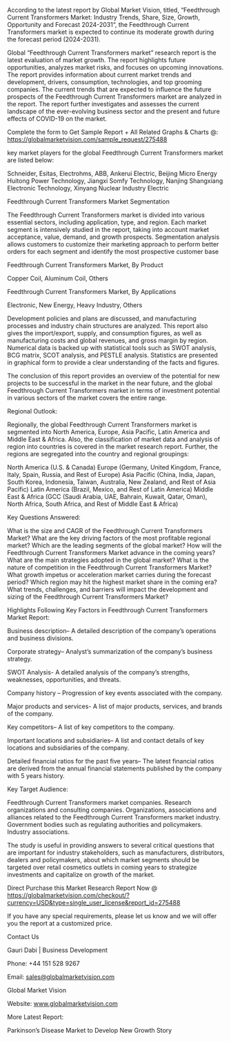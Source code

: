According to the latest report by Global Market Vision, titled, “Feedthrough Current Transformers Market: Industry Trends, Share, Size, Growth, Opportunity and Forecast 2024-2031“, the Feedthrough Current Transformers market is expected to continue its moderate growth during the forecast period (2024-2031).

Global “Feedthrough Current Transformers market” research report is the latest evaluation of market growth. The report highlights future opportunities, analyzes market risks, and focuses on upcoming innovations. The report provides information about current market trends and development, drivers, consumption, technologies, and top grooming companies. The current trends that are expected to influence the future prospects of the Feedthrough Current Transformers market are analyzed in the report. The report further investigates and assesses the current landscape of the ever-evolving business sector and the present and future effects of COVID-19 on the market.

Complete the form to Get Sample Report + All Related Graphs & Charts @: https://globalmarketvision.com/sample_request/275488

key market players for the global Feedthrough Current Transformers market are listed below:

Schneider, Esitas, Electrohms, ABB, Ankerui Electric, Beijing Micro Energy Huitong Power Technology, Jiangxi Somfy Technology, Nanjing Shangxiang Electronic Technology, Xinyang Nuclear Industry Electric

Feedthrough Current Transformers Market Segmentation

The Feedthrough Current Transformers market is divided into various essential sectors, including application, type, and region. Each market segment is intensively studied in the report, taking into account market acceptance, value, demand, and growth prospects. Segmentation analysis allows customers to customize their marketing approach to perform better orders for each segment and identify the most prospective customer base

Feedthrough Current Transformers Market, By Product

Copper Coil, Aluminum Coil, Others

Feedthrough Current Transformers Market, By Applications

Electronic, New Energy, Heavy Industry, Others

Development policies and plans are discussed, and manufacturing processes and industry chain structures are analyzed. This report also gives the import/export, supply, and consumption figures, as well as manufacturing costs and global revenues, and gross margin by region. Numerical data is backed up with statistical tools such as SWOT analysis, BCG matrix, SCOT analysis, and PESTLE analysis. Statistics are presented in graphical form to provide a clear understanding of the facts and figures.

The conclusion of this report provides an overview of the potential for new projects to be successful in the market in the near future, and the global Feedthrough Current Transformers market in terms of investment potential in various sectors of the market covers the entire range.

Regional Outlook:

Regionally, the global Feedthrough Current Transformers market is segmented into North America, Europe, Asia Pacific, Latin America and Middle East & Africa. Also, the classification of market data and analysis of region into countries is covered in the market research report. Further, the regions are segregated into the country and regional groupings:

North America (U.S. & Canada)
Europe (Germany, United Kingdom, France, Italy, Spain, Russia, and Rest of Europe)
Asia Pacific (China, India, Japan, South Korea, Indonesia, Taiwan, Australia, New Zealand, and Rest of Asia Pacific)
Latin America (Brazil, Mexico, and Rest of Latin America)
Middle East & Africa (GCC (Saudi Arabia, UAE, Bahrain, Kuwait, Qatar, Oman), North Africa, South Africa, and Rest of Middle East & Africa)

Key Questions Answered:

What is the size and CAGR of the Feedthrough Current Transformers Market?
What are the key driving factors of the most profitable regional market?
Which are the leading segments of the global market?
How will the Feedthrough Current Transformers Market advance in the coming years?
What are the main strategies adopted in the global market?
What is the nature of competition in the Feedthrough Current Transformers Market?
What growth impetus or acceleration market carries during the forecast period?
Which region may hit the highest market share in the coming era?
What trends, challenges, and barriers will impact the development and sizing of the Feedthrough Current Transformers Market?

Highlights Following Key Factors in Feedthrough Current Transformers Market Report:

Business description– A detailed description of the company’s operations and business divisions.

Corporate strategy– Analyst’s summarization of the company’s business strategy.

SWOT Analysis- A detailed analysis of the company’s strengths, weaknesses, opportunities, and threats.

Company history – Progression of key events associated with the company.

Major products and services- A list of major products, services, and brands of the company.

Key competitors– A list of key competitors to the company.

Important locations and subsidiaries– A list and contact details of key locations and subsidiaries of the company.

Detailed financial ratios for the past five years– The latest financial ratios are derived from the annual financial statements published by the company with 5 years history.

Key Target Audience:

Feedthrough Current Transformers market companies.
Research organizations and consulting companies.
Organizations, associations and alliances related to the Feedthrough Current Transformers market industry.
Government bodies such as regulating authorities and policymakers.
Industry associations.

The study is useful in providing answers to several critical questions that are important for industry stakeholders, such as manufacturers, distributors, dealers and policymakers, about which market segments should be targeted over retail cosmetics outlets in coming years to strategize investments and capitalize on growth of the market.

Direct Purchase this Market Research Report Now @ https://globalmarketvision.com/checkout/?currency=USD&type=single_user_license&report_id=275488

If you have any special requirements, please let us know and we will offer you the report at a customized price.

Contact Us

Gauri Dabi | Business Development

Phone: +44 151 528 9267

Email: sales@globalmarketvision.com

Global Market Vision

Website: www.globalmarketvision.com




More Latest Report:

Parkinson’s Disease Market to Develop New Growth Story
